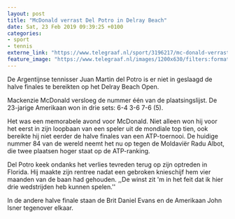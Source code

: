 ```yaml
---
layout: post
title: "McDonald verrast Del Potro in Delray Beach"
date: Sat, 23 Feb 2019 09:39:25 +0100
categories: 
- sport 
- tennis 
externe_link: "https://www.telegraaf.nl/sport/3196217/mc-donald-verrast-del-potro-in-delray-beach"
feature_image: "https://www.telegraaf.nl/images/1200x630/filters:format(jpeg):quality(80)/cdn-kiosk-api.telegraaf.nl/87c06346-3746-11e9-89a3-37e0b7fa7dff.jpg"
---
```


<p class="intro">De Argentijnse tennisser Juan Martin del Potro is er niet in geslaagd de halve finales te bereikten op het Delray Beach Open.</p> <p>Mackenzie McDonald versloeg de nummer één van de plaatsingslijst. De 23-jarige Amerikaan won in drie sets: 6-4 3-6 7-6 (5).</p><p>Het was een memorabele avond voor McDonald. Niet alleen won hij voor het eerst in zijn loopbaan van een speler uit de mondiale top tien, ook bereikte hij niet eerder de halve finales van een ATP-toernooi. De huidige nummer 84 van de wereld neemt het nu op tegen de Moldaviër Radu Albot, die twee plaatsen hoger staat op de ATP-ranking.</p><p>Del Potro keek ondanks het verlies tevreden terug op zijn optreden in Florida. Hij maakte zijn rentree nadat een gebroken knieschijf hem vier maanden van de baan had gehouden. ,,De winst zit 'm in het feit dat ik hier drie wedstrijden heb kunnen spelen.''</p><p>In de andere halve finale staan de Brit Daniel Evans en de Amerikaan John Isner tegenover elkaar.</p>
